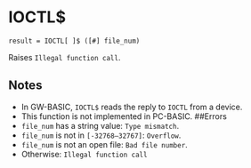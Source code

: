 # IOCTL$
`result = IOCTL[ ]$ ([#] file_num)`

Raises `Illegal function call`.

## Notes
* In GW-BASIC, `IOCTL$` reads the reply to `IOCTL` from a device.
* This function is not implemented in PC-BASIC.
##Errors
* `file_num` has a string value: `Type mismatch`.
* `file_num` is not in `[-32768—32767]`: `Overflow`.
* `file_num` is not an open file: `Bad file number`.
* Otherwise: `Illegal function call`
